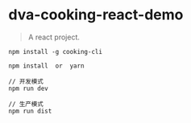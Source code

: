 # dva-cooking-react-demo
> A react project.

```
npm install -g cooking-cli

npm install  or  yarn

// 开发模式
npm run dev

// 生产模式
npm run dist
```
